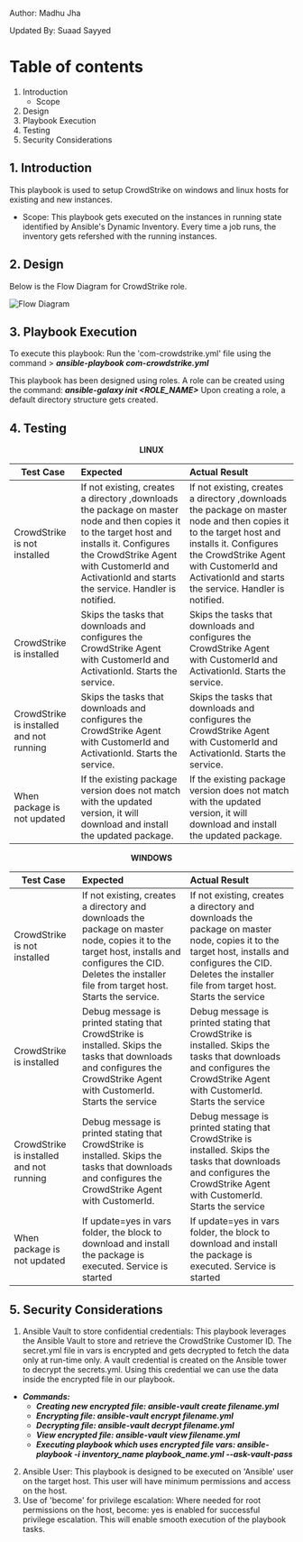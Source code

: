 Author: Madhu Jha

Updated By: Suaad Sayyed

# Table of contents
1. Introduction
   - Scope
2. Design
3. Playbook Execution
4. Testing
5. Security Considerations

## 1. Introduction
This playbook is used to setup CrowdStrike on windows and linux hosts for existing and new instances.
- Scope: This playbook gets executed on the instances in running state identified by Ansible's Dynamic Inventory. Every time a job runs, the inventory gets refershed with the running instances.

## 2. Design
Below is the Flow Diagram for CrowdStrike role.

![Flow Diagram](https://github.build.ge.com/gp-ansible-dev/gp-ea-dev-playbooks/blob/master/compliance/roles/Images/CrowdStrike_FC.png)

## 3. Playbook Execution
 To execute this playbook: Run the 'com-crowdstrike.yml' file using the command > ***ansible-playbook com-crowdstrike.yml***

This playbook has been designed using roles. 
A role can be created using the command: ***ansible-galaxy init <ROLE_NAME>***
Upon creating a role, a default directory structure gets created.

## 4. Testing 

<p align="center"><strong>LINUX</strong></p>

| Test Case                                | Expected                                                                                                                                                                                                                                               | Actual Result                                                                                                                                                                                                                                        |   
| -----------------------------------------|:-------------------------------------------------------------------------------------------------------------------------------------------------------------------------------------------------------------------------------------------------------|:-----------------------------------------------------------------------------------------------------------------------------------------------------------------------------------------------------------------------------------------------------|
| CrowdStrike is not installed             | If not existing, creates a directory ,downloads the package on master node and then copies it to the target host and installs it. Configures the CrowdStrike Agent with CustomerId and ActivationId and starts the service. Handler is notified.       | If not existing, creates a directory ,downloads the package on master node and then copies it to the target host and installs it. Configures the CrowdStrike Agent with CustomerId and ActivationId and starts the service. Handler is notified.     |
| CrowdStrike is installed                 | Skips the tasks that downloads and configures the CrowdStrike Agent with CustomerId and ActivationId. Starts the service.                                                                                                                              | Skips the tasks that downloads and configures the CrowdStrike Agent with CustomerId and ActivationId. Starts the service.                                                                                                                            |
| CrowdStrike is installed and not running | Skips the tasks that downloads and configures the CrowdStrike Agent with CustomerId and ActivationId. Starts the service.                                                                                                                              | Skips the tasks that downloads and configures the CrowdStrike Agent with CustomerId and ActivationId. Starts the service.                                                                                                                            |           
| When package is not updated              | If the existing package version does not match with the updated version, it will download and install the updated package.                                                                                                                             | If the existing package version does not match with the updated version, it will download and install the updated package.              

<p align="center"><strong>WINDOWS</strong></p>

| Test Case                                | Expected                                                                                                                                                                                                                                               | Actual Result                                                                                                                                                                                                     |   
| -----------------------------------------|:-------------------------------------------------------------------------------------------------------------------------------------------------------------------------------------------------------------------------------------------------------|:------------------------------------------------------------------------------------------------------------------------------------------------------------------------------------------------------------------|
| CrowdStrike is not installed             | If not existing, creates a directory and downloads the package on master node, copies it to the target host, installs and configures the CID. Deletes the installer file from target host. Starts the service.                                         | If not existing, creates a directory and downloads the package on master node, copies it to the target host, installs and configures the CID. Deletes the installer file from target host. Starts the service     |
| CrowdStrike is installed                 | Debug message is printed stating that CrowdStrike is installed. Skips the tasks that downloads and configures the CrowdStrike Agent with CustomerId. Starts the service                                                                                | Debug message is printed stating that CrowdStrike is installed. Skips the tasks that downloads and configures the CrowdStrike Agent with CustomerId. Starts the service                                           |
| CrowdStrike is installed and not running | Debug message is printed stating that CrowdStrike is installed. Skips the tasks that downloads and configures the CrowdStrike Agent with CustomerId.                                                                                                   | Debug message is printed stating that CrowdStrike is installed. Skips the tasks that downloads and configures the CrowdStrike Agent with CustomerId. Starts the service                                           |  
| When package is not updated                                     | If update=yes in vars folder, the block to download and install the package is executed. Service is started                                                                                                                                            | If update=yes in vars folder, the block to download and install the package is executed. Service is started                                |

## 5. Security Considerations
1. Ansible Vault to store confidential credentials: This playbook leverages the Ansible Vault to store and retrieve the CrowdStrike Customer ID. The secret.yml file in vars is encrypted and gets decrypted to fetch the data only at run-time only. A vault credential is created on the Ansible tower to decrypt the secrets.yml. Using this credential we can use the data inside the encrypted file in our playbook. 
  - ***Commands:***
     - ***Creating new encrypted file: ansible-vault create filename.yml***
     - ***Encrypting file: ansible-vault encrypt filename.yml*** 
     - ***Decrypting file: ansible-vault decrypt filename.yml*** 
     - ***View encrypted file: ansible-vault view filename.yml***
     - ***Executing playbook which uses encrypted file vars: ansible-playbook -i inventory_name playbook_name.yml --ask-vault-pass***  
2. Ansible User: This playbook is designed to be executed on 'Ansible' user on the target host. This user will have minimum permissions and access on the host.
3. Use of 'become' for privilege escalation: Where needed for root permissions on the host, become: yes is enabled for successful privilege escalation. This will enable smooth execution of the playbook tasks.
